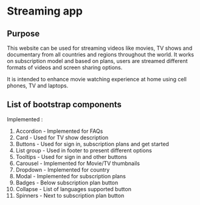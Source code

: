 # Streaming app

## Purpose ##

This website can be used for streaming videos like movies, TV shows and documentary from all countries and regions throughout the world. It works on subscription model and based on plans, users are streamed different formats of videos and screen sharing options.

It is intended to enhance movie watching experience at home using cell phones, TV and laptops.

## List of bootstrap components ##

Implemented :

1. Accordion - Implemented for FAQs
2. Card - Used for TV show description
3. Buttons - Used for sign in, subscription plans and get started
4. List group - Used in footer to present different options
5. Tooltips - Used for sign in and other buttons
6. Carousel - Implemented for Movie/TV thumbnails
7. Dropdown  - Implemented for country 
8. Modal - Implemented for subscription plans
9. Badges - Below subscription plan button
10. Collapse - List of languages supported button
11. Spinners - Next to subscription plan button 

